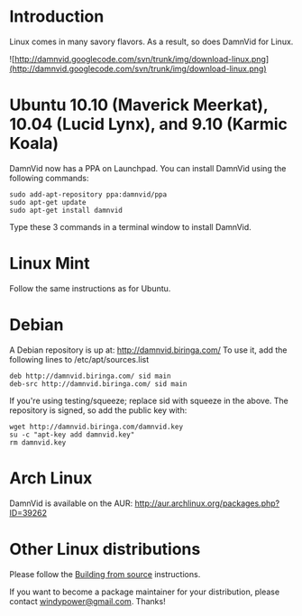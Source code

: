 # Introduction #
Linux comes in many savory flavors. As a result, so does DamnVid for Linux.

![http://damnvid.googlecode.com/svn/trunk/img/download-linux.png](http://damnvid.googlecode.com/svn/trunk/img/download-linux.png)

# Ubuntu 10.10 (Maverick Meerkat), 10.04 (Lucid Lynx), and 9.10 (Karmic Koala) #
DamnVid now has a PPA on Launchpad. You can install DamnVid using the following commands:
```
sudo add-apt-repository ppa:damnvid/ppa
sudo apt-get update
sudo apt-get install damnvid
```
Type these 3 commands in a terminal window to install DamnVid.

# Linux Mint #
Follow the same instructions as for Ubuntu.

# Debian #
A Debian repository is up at: http://damnvid.biringa.com/
To use it, add the following lines to /etc/apt/sources.list
```
deb http://damnvid.biringa.com/ sid main
deb-src http://damnvid.biringa.com/ sid main
```
If you're using testing/squeeze; replace sid with squeeze in the above.
The repository is signed, so add the public key with:
```
wget http://damnvid.biringa.com/damnvid.key
su -c "apt-key add damnvid.key"
rm damnvid.key
```


# Arch Linux #
DamnVid is available on the AUR: http://aur.archlinux.org/packages.php?ID=39262

# Other Linux distributions #
Please follow the [Building from source](BuildingFromSource.md) instructions.

If you want to become a package maintainer for your distribution, please contact windypower@gmail.com. Thanks!